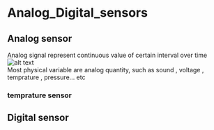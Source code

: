 # Analog_Digital_sensors
## Analog sensor
Analog signal represent continuous value of certain interval over time
<br/> ![alt text](https://media.monolithicpower.com/wysiwyg/1_33.png)
<br/> Most physical variable are analog quantity, such as sound , voltage , temprature , pressure... etc  
### temprature sensor
## Digital sensor 
